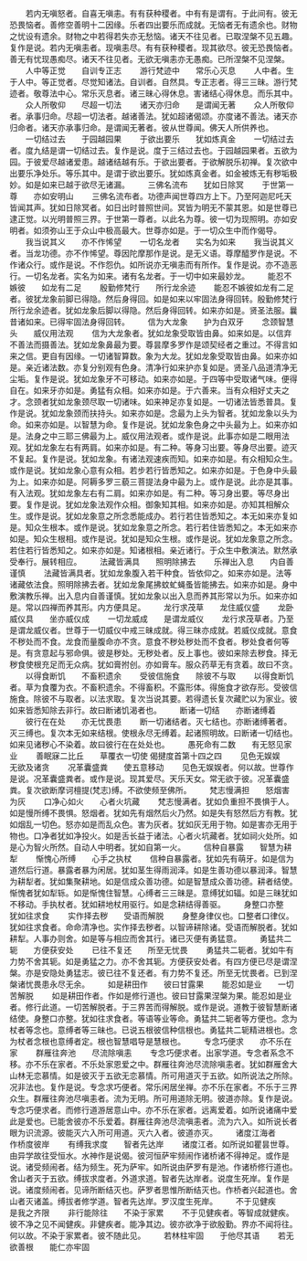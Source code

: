 <!-- { "loadSidebar": true } -->
　　若内无嗔怒者。自喜无嗔恚。有有获种稷者。中有有是谓有。于此间有。彼无恐畏恼者。善修空善明十二因缘。乐者四出要乐而成就。无恼者无有遗余也。财物之忧设有遗余。财物之中若得若失亦无愁恼。诸天不往见者。已取涅槃不见五趣。复作是说。若内无嗔恚者。现嗔恚尽。有有获种稷者。现其欲尽。彼无恐畏恼者。善无有忧现愚痴尽。诸天不往见者。无欲无嗔恚亦无愚痴。已所涅槃不见涅槃。
　　人中等正觉　　自训专正志
　　游行梵迹中　　常乐心灭息
　　人中者。生于人中。等正觉者。尽觉知诸法。自训者。自然具。专正志者。得三三昧。游行梵迹者。敬尊法中心。常乐灭息者。诸三昧心得休息。害诸结心得休息。而乐其中。
　　众人所敬仰　　尽超一切法
　　诸天亦归命　　是谓闻无著
　　众人所敬仰者。承事归命。尽超一切法者。越诸善法。犹如超诸偈颂。亦度诸不善法。诸天亦归命者。诸天亦承事归命。是谓闻无著者。彼从世尊闻。佛天人所供养也。
　　一切结过去　　于园越园果
　　于欲出要乐　　犹如炼真金
　　一切结过去者。度九结是谓一切结过去。复作是说。度于三结过去也。于园越园果者。五欲为园。于彼爱尽越诸爱患。越诸结越有乐。于欲出要者。于欲解脱乐初禅。复次欲中出要乐净处乐。等乐其中。是谓于欲出要乐。犹如炼真金者。如金被炼无有秽垢极妙。如是如来已越于欲尽无诸漏。
　　三佛名流布　　犹如日除冥
　　于世第一尊　　亦如安明山
　　三佛名流布者。功德声闻世尊四方上下。乃至阿迦尼吒天皆闻其声。犹如日除冥者。如日出时普照世间。冥皆为明无不蒙其恩。如是世尊已逮正觉。以光明普照三界。于世第一尊者。以此名为尊。彼一切为现照明。亦如安明者。如须弥山王于众山中极高最大。世尊亦如是。于一切众生中而作偈导。
　　我当说其义　　亦不作悕望
　　一切名龙者　　实名为如来
　　我当说其义者。当龙功德。亦不作悕望。尊因陀摩那作是说。是无义语。尊摩醯罗作是说。不作诸众行。或作是说。不作怨仇。如所说亦无嗔恚而有所作。复作是说。亦不造恶行。一切名龙者。实名为如来。诸有名龙者。于一切中如来最妙龙。
　　能忍不嫉彼　　如龙有二足
　　殷勤修梵行　　所行龙余迹
　　能忍不嫉彼如龙有二足者。彼犹龙象前脚已得隐。然后身得回。如是如来以牢固法身得回转。殷勤修梵行所行龙余迹者。犹如龙象后脚以得隐。然后身得回转。如来亦如是。贤圣法服。曩昔诸如来。已得牢固法身得回转。
　　信为大龙象　　护为白双牙
　　念颈智慧头　　威仪用法观
　　信为大龙象者。犹如龙象受取皆由鼻。如来如是。以信弃不善法而摄善法。犹如龙象鼻最为要。尊昙摩多罗作是颂契经者之重过。不得言如来之信。更自有因缘。一切诸智算数。象为大龙。犹如龙象受取皆由鼻。如来亦如是。亲近诸法数。亦复分别观有色身。清净行如来护亦复如是。贤圣八品道清净无尘垢。复作是说。犹如龙象牙不可移动。如来亦如是。于四等中受取诸气味。便得自在。如来牙亦如是。勇猛有众相。如来亦如是。于六善来。当有众相好丈夫之才。念颈者犹如龙象颈尽取一切诸味。如来神足亦复如是。一切诸法皆悉普具。复作是说。犹如龙象颈而扶持头。如来亦如是。念最为上头为智者。犹如龙象以头为命。如来亦如是。以智慧为命。复作是说。犹如龙象色身之中头最为上。如来亦如是。法身之中三耶三佛最为上。威仪用法观者。或作是说。此事亦如是二眼用法观。犹如龙象左右有两肩。如来亦如是。有二种。等身习出要。等身尽出要。迹灭不复起。复作是说。犹如龙象。有诸法观速疾而知。如来亦如是。有众相知众生。或作是说。犹如龙象心意有众相。若步若行皆悉知之。如来亦如是。于色身中头最为上。如来亦如是。阿耨多罗三藐三菩提法身中最为上。或作是说。此亦是其事。有入法观。犹如龙象左右有二肩。如来亦如是。有二种。等习身出要。等尽身出要。复作是说。犹如龙象法观作众相。御象知其相。如来亦如是。亦知其相解众生。或作是说。犹如龙象意之所念悉能成办。若行若住皆悉知之。本无如来亦复如是。知众生根本。或作是说。犹如龙象意之所念。若行若住皆悉知之。本无如来亦如是。知众生根相。或作是说。犹如是知众生根。或作是说。犹如龙象意之所念。若住若行皆悉知之。如来亦如是。知诸根相。亲近诸行。于众生中敷演法。默然承受奉行。展转相应。
　　法藏皆满具　　照明除拂去
　　乐禅出入息　　内自善谨慎
　　法藏皆满具者。犹如龙象腹入若干种食。皆依仰之。如来亦如是。法等诸藏依法食。照明除拂去者。犹如龙象尾拂蚊虻蝇蚤皆能拂去。如来亦如是。身中敷演教乐禅。出入息内自善谨慎。犹如龙象以出入息而养其形常以为乐。如来亦如是。常以四禅而养其形。内方便具足。
　　龙行求茂草　　龙住威仪盛
　　龙卧威仪具　　坐亦威仪成
　　一切龙威成　　是谓龙威仪
　　龙行求茂草者。乃至是谓龙威仪者。世尊于一切威仪中戒三昧成就。得三昧亦成就。若威仪成就。意食不秽处而不食。龙食而量腹命亦不贪。意食不秽处秽处而不食者。秽处食者何等是。有贪意起与邪命俱。彼是秽处。无秽处者。反上事也。彼如来除去秽食。择无秽食使根充足而无众病。犹如膏拊创。亦如膏车。服众药草无有贪着。故曰不贪。
　　以得食断饥　　不畜积遗余
　　受彼信施食　　除彼不与取
　　以得食断饥者。草为食覆为衣。不畜积遗余。不得畜积。不露形体。得施食才欲存形。受彼信施食。除彼不与取者。以法求取。复次当说其要。若得遗长复次藏贮以为家业。彼如来皆悉知除去非行。故曰断诸饥渴者也。
　　断诸一切结　　亦断诸缚着
　　彼行在在处　　亦无忧畏患
　　断一切诸结者。灭七结也。亦断诸缚著者。灭三缚也。复次本无如来结根。使根永尽无缚着。起诸照明故。曰断诸一切结也。如来见诸秽心不染着。故曰彼行在在处处也。
　　愚死命有二数　　有无怒见家业
　　善眠寐二比丘　　草覆衣一切使
偈揵度首第十四之四
　　见色无娱娱　　无欲及诸贪
　　况革囊盛粪　　使五意移动
　　见色无娱娱者。何以故。世尊作是说。况革囊盛粪者。或作是说。现其爱尽。天乐天女。常无欲于彼。况革囊盛粪。复次欲断摩诃檀提(梵志)缚。不欲使频至佛所。
　　梵志慢满担　　怒烟害为灰
　　口净心如火　　心者火坑藏
　　梵志慢满者。犹如负重担不畏惧于人。如是慢所缚不畏惧。怒烟者。犹如先有烟然后火乃然。如是失有怒然后方有教。犹如烟乱一切色。怒亦如是而乱众色。害为灰者。犹如灰无用于物。如是害亦无用于物也。口净者犹如净投火。如是舌长益于诸法。心者火坑藏者。犹如祠火处所。如是心为智火所然。自动人中明者。犹如自第一火。
　　信种自暴露　　智慧为耕犁
　　惭愧心所缚　　心手之执杖
　　信种自暴露者。犹如先有萌牙。如是信为道然后行道。暴露者暴为闲居。犹如茎生得雨润泽。如是生善功德以暴润泽。智慧为耕犁者。犹如集聚耕地。如是信成众善功德。如是智慧成众善功德。耕者结使。惭愧者犹如犁轹。如是惭愧住智慧。心缚者三三昧是。意缚犹如辐。如是三昧犹如不移动。手执杖者。犹如耕地杖用驱行。如是念耕结得善驱。
　　身整口亦整　　犹如往求食
　　实作择去秽　　受语而解脱
　　身整身律仪也。口整者口律仪。犹如往求食者。命命清净也。实作择去秽者。以智谛耕除诸。受语而解脱者。犹如耕犁。人事办则舍。如是等与相应而舍其行。诸已灭便有勇猛意。
　　勇猛共二轭　　方便获安处
　　已往不复还　　所至无忧畏
　　勇猛共二轭者。犹如牛有力势不舍其轭。如是勇猛之力。亦不舍其轭。方便获安处者。有四方便已尽是谓涅槃。亦是安隐处勇猛志。彼已往不复还者。有力势不复还。所至无忧畏者。已到涅槃诸忧畏患永尽无余。
　　如是耕田作　　彼曰甘露果
　　能忍如是业　　一切苦解脱
　　如是耕田作者。作如是修行道也。彼曰甘露果涅槃为果。能忍如是业者。修行此道。一切苦解脱者。于三界苦而得解脱。或作是说。道教于彼智慧断诸结使。身整口亦整。犹如往求食者。等语等业等命。勇猛共二轭者等方便也。念为杖者等念也。意缚者等三昧也。已说五根彼信种信根也。勇猛共二轭精进根也。念为杖者念根也意缚者定。根也智慧唱导是慧根也。
　　专念巧便求　　亦不乐在家
　　群雁往奔池　　尽流除嗔恚
　　专念巧便求者。出家学道。专念者系念不移。亦不乐在家者。不乐处家恩爱之中。群雁往奔池尽流除嗔恚者。犹如群雁舍大山林无恋慕情。如是彼灭于五欲无恋慕情。所可用道灭于五欲。如所说法之所除。况非法也。复作是说。专念求巧便者。常乐闲居坐禅。亦不乐在家者。不乐于三界众生。群雁往奔池尽嗔恚者。流为无明。所可用道除无明。彼道亦除。复作是说。专念巧便求者。而修行道游居意山中。亦不乐在家者。远离爱着。如所说诸痛中爱此是爱也。已能舍彼亦不乐爱着。群雁往奔池尽流嗔恚者。流为六入。如所说长者眼为识流源。彼能灭六入所可用道。灭六入者。彼道亦灭。
　　诸度江海者　　作桥度彼岸
　　有缚我求度　　智者先达岸
　　诸度江者。如所说如瞿昙世尊。由异学故往受恒水。水神作是说偈。彼河恒萨牢频闹作诸桥诸不得神足。或作是说。诸受频闹者。结为频生。死为萨牢。如所说由萨罗有是池。作诸桥修行道也。舍山者灭于五欲。缚拔求度者。外道求道。智者先达岸者。说度生死岸。复作是说。诸度频闹者。见谛所断结灭也。萨罗者思惟所断结灭也。作桥者兴起道也。舍山者灭诸盖。缚拔者修学道。智者先达岸。罗汉度生死岸。
　　不于见健疾　　是我之齐限
　　非行能除往　　不染于家累
　　不于见健疾者。等智成就健疾。彼不净之见不闻健疾。非健疾者。能净其边。彼亦欲净于欲殷勤。界亦不闻将往。何以故。不染于家累者。彼不随此见。
　　若林柱牢固　　于他尽其语
　　若无欲善根　　能仁亦牢固
